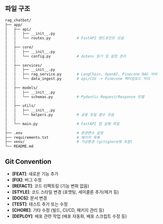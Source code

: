 ## 파일 구조

```bash
rag_chatbot/
├── app/
│   ├── api/
│   │   ├── __init__.py
│   │   └── routes.py            # FastAPI 엔드포인트 모음
│   │
│   ├── core/
│   │   ├── __init__.py
│   │   └── config.py            # dotenv 읽기 및 설정 관리
│   │
│   ├── services/
│   │   ├── __init__.py
│   │   ├── rag_service.py       # LangChain, OpenAI, Pinecone RAG 서비스 모듈
│   │   └── data_ingest.py       # api/CSV -> Pinecone 벡터업로드 처리
│   │
│   ├── models/
│   │   ├── __init__.py
│   │   └── schemas.py           # Pydantic Request/Response 모델
│   │
│   ├── utils/
│   │   ├── __init__.py
│   │   └── helpers.py           # 공용 유틸 함수 모음
│   │
│   └── main.py                  # FastAPI 앱 실행 파일
│
├── .env                         # 환경변수 설정
├── requirements.txt             # 패키지 목록
├── venv/                        # 가상환경 (gitignore에 포함)
└── README.md

```

## Git Convention

- **[FEAT]**: 새로운 기능 추가
- **[FIX]**: 버그 수정
- **[REFACT]**: 코드 리팩토링 (기능 변화 없음)
- **[STYLE]**: 코드 스타일 변경 (포맷팅, 세미콜론 추가/제거 등)
- **[DOCS]**: 문서 변경
- **[TEST]**: 테스트 추가 또는 수정
- **[CHORE]**: 기타 수정 (빌드, CI/CD, 패키지 관리 등)
- **[DEPLOY]**: 배포 관련 작업 (배포 자동화, 배포 스크립트 수정 등)
